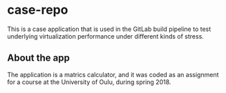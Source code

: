 # case-repo

This is a case application that is used in the GitLab build pipeline to test underlying virtualization performance under different kinds of stress.

## About the app

The application is a matrics calculator, and it was coded as an assignment for a course at the University of Oulu, during spring 2018.
